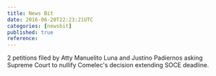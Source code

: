 ```yaml
---
title: News Bit
date: 2016-06-20T22:23:21UTC
categories: [newsbit]
published: true
reference: 
---
```


2 petitions filed by Atty Manuelito Luna and Justino Padiernos asking Supreme Court to nullify Comelec's decision extending SOCE deadline.
